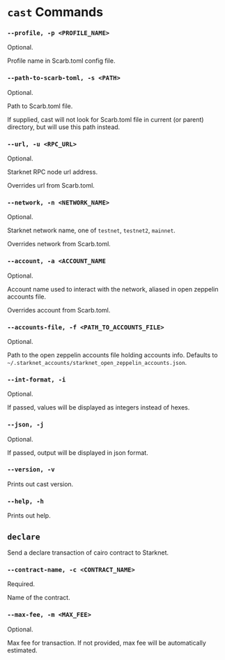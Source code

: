 # `cast` Commands

### `--profile, -p <PROFILE_NAME>`
Optional.

Profile name in Scarb.toml config file.

### `--path-to-scarb-toml, -s <PATH>`
Optional.

Path to Scarb.toml file.

If supplied, cast will not look for Scarb.toml file in current (or parent) directory, but will use this path instead.

### `--url, -u <RPC_URL>`
Optional.

Starknet RPC node url address.

Overrides url from Scarb.toml.

### `--network, -n <NETWORK_NAME>`
Optional.

Starknet network name, one of `testnet`, `testnet2`, `mainnet`.

Overrides network from Scarb.toml.

### `--account, -a <ACCOUNT_NAME`
Optional.

Account name used to interact with the network, aliased in open zeppelin accounts file.

Overrides account from Scarb.toml.

### `--accounts-file, -f <PATH_TO_ACCOUNTS_FILE>`
Optional.

Path to the open zeppelin accounts file holding accounts info. Defaults to `~/.starknet_accounts/starknet_open_zeppelin_accounts.json`.

### `--int-format, -i`
Optional.

If passed, values will be displayed as integers instead of hexes.

### `--json, -j`
Optional.

If passed, output will be displayed in json format.

### `--version, -v`

Prints out cast version.

### `--help, -h`

Prints out help.


## `declare`
Send a declare transaction of cairo contract to Starknet.

### `--contract-name, -c <CONTRACT_NAME>`
Required.

Name of the contract.

### `--max-fee, -m <MAX_FEE>`
Optional.

Max fee for transaction. If not provided, max fee will be automatically estimated.
